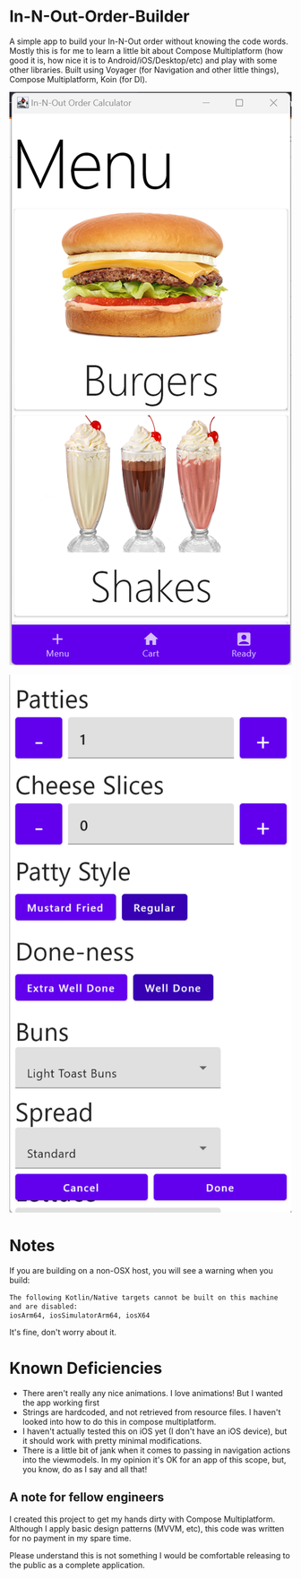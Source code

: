 # In-N-Out-Order-Builder
 A simple app to build your In-N-Out order without knowing the code words. Mostly this is for me to learn a little bit about Compose Multiplatform (how good it is, how nice it is to Android/iOS/Desktop/etc) and play with some other libraries. Built using Voyager (for Navigation and other little things), Compose Multiplatform, Koin (for DI).

![menu screen with tabs](./images-readme/menu.png)

![item details screen](./images-readme/dialog.png)

# Notes
 If you are building on a non-OSX host, you will see a warning when you build:
 ```
 The following Kotlin/Native targets cannot be built on this machine and are disabled:
iosArm64, iosSimulatorArm64, iosX64
```
It's fine, don't worry about it.

# Known Deficiencies
- There aren't really any nice animations. I love animations! But I wanted the app working first
- Strings are hardcoded, and not retrieved from resource files. I haven't looked into how to do this in compose multiplatform.
- I haven't actually tested this on iOS yet (I don't have an iOS device), but it should work with pretty minimal modifications.
- There is a little bit of jank when it comes to passing in navigation actions into the viewmodels. In my opinion it's OK for an app of this scope, but, you know, do as I say and all that!

## A note for fellow engineers
I created this project to get my hands dirty with Compose Multiplatform. Although I apply basic design patterns (MVVM, etc), this code was written for no payment in my spare time.

Please understand this is not something I would be comfortable releasing to the public as a complete application.
